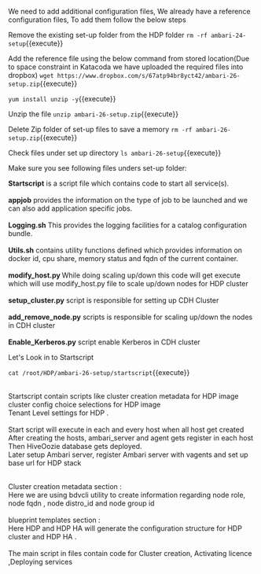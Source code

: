 We need to add additional configuration files, We already have a reference configuration files, To add them follow the below steps

Remove the existing set-up folder from the HDP folder
`rm -rf ambari-24-setup`{{execute}}

Add the reference file using the below command from stored location(Due to space constraint in Katacoda we have uploaded the required files into dropbox)
`wget https://www.dropbox.com/s/67atp94br8yct42/ambari-26-setup.zip`{{execute}} 

`yum install unzip -y`{{execute}}

Unzip the file
`unzip ambari-26-setup.zip`{{execute}}

Delete Zip folder of set-up files to save a memory
`rm -rf ambari-26-setup.zip`{{execute}}

Check files under set up directory
`ls ambari-26-setup`{{execute}}

Make sure you see following files unders set-up folder:<br>

<b>Startscript</b> is a script file which contains code to start all service(s).<br>
<br><b>appjob</b> provides the information on the type of job to be launched and we can also add application specific jobs.<br>
<br><b>Logging.sh</b> This provides the logging facilities for a catalog configuration bundle.<br> 
<br><b>Utils.sh</b> contains utility functions defined which provides information on docker id, cpu share, memory status and fqdn of the current container.<br>
<br>
<b>modify_host.py </b>While doing scaling up/down this code will get execute which will use modify_host.py file to scale up/down nodes for HDP cluster<br>
<br>
<b>setup_cluster.py</b> script is responsible for setting up CDH Cluster <br>
<br><b>add_remove_node.py</b>  scripts is responsible for scaling up/down the nodes in CDH cluster<br>
<br><b>Enable_Kerberos.py</b> script enable Kerberos in CDH cluster<br>

Let's Look in to Startscript<br>

`cat /root/HDP/ambari-26-setup/startscript`{{execute}}

<br>Startscript contain scripts like cluster creation metadata for HDP image 
<br>cluster config choice selections for HDP image 
<br>Tenant Level settings  for HDP .
<br>
<br>Start script will execute in each and every host when all host get created 
<br>After creating the hosts, ambari_server and agent gets register in each host Then HiveOozie database gets deployed.
<br>Later setup Ambari server, register Ambari server with vagents and set up base url for HDP stack

<br>Cluster creation metadata section :
<br>Here we are using bdvcli utility to create information regarding node role, node fqdn , node distro_id and node group id<br>
<br>blueprint templates section :
<br>Here HDP and HDP HA will generate the configuration structure for HDP cluster and HDP HA .<br>
<br>The main script in files contain code for Cluster creation, Activating licence ,Deploying  services

